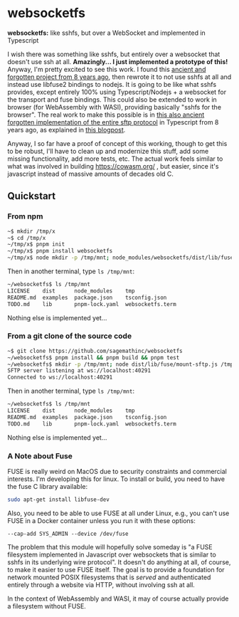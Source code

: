 # websocketfs

**websocketfs:** like sshfs, but over a WebSocket and implemented in Typescript

I wish there was something like sshfs, but entirely over a websocket that doesn't use ssh at all. **Amazingly... I just implemented a prototype of this!** Anyway, I'm pretty excited to see this work. I found this [ancient and forgotten project from 8 years ago](https://github.com/lukaaash/vfs/tree/master), then rewrote it to not use sshfs at all and instead use libfuse2 bindings to nodejs. It is going to be like what sshfs provides, except entirely 100% using Typescript/Nodejs \+ a websocket for the transport and fuse bindings. This could also be extended to work in browser \(for WebAssembly with WASI\), providing basically "sshfs for the browser". The real work to make this possible is in [this also ancient forgotten implementation of the entire sftp protocol](https://github.com/lukaaash/sftp-ws) in Typescript from 8 years ago, as explained in [this blogpost](https://lukas.pokorny.eu/sftp-over-websockets/).

Anyway, I so far have a proof of concept of this working, though to get this to be robust, I'll have to clean up and modernize this stuff, add some missing functionality, add more tests, etc. The actual work feels similar to what was involved in building https://cowasm.org/ , but easier, since it's javascript instead of massive amounts of decades old C.

## Quickstart

### From npm

```sh
~$ mkdir /tmp/x
~$ cd /tmp/x
~/tmp/x$ pnpm init
~/tmp/x$ pnpm install websocketfs
~/tmp/x$ node mkdir -p /tmp/mnt; node_modules/websocketfs/dist/lib/fuse/mount-sftp.js /tmp/mnt
```

Then in another terminal, type `ls /tmp/mnt`:

```sh
~/websocketfs$ ls /tmp/mnt
LICENSE    dist      node_modules    tmp
README.md  examples  package.json    tsconfig.json
TODO.md    lib       pnpm-lock.yaml  websocketfs.term
```

Nothing else is implemented yet...

### From a git clone of the source code

```sh
~$ git clone https://github.com/sagemathinc/websocketfs
~/websocketfs$ pnpm install && pnpm build && pnpm test
~/websocketfs$ mkdir -p /tmp/mnt; node dist/lib/fuse/mount-sftp.js /tmp/mnt
SFTP server listening at ws://localhost:40291
Connected to ws://localhost:40291
```

Then in another terminal, type `ls /tmp/mnt`:

```sh
~/websocketfs$ ls /tmp/mnt
LICENSE    dist      node_modules    tmp
README.md  examples  package.json    tsconfig.json
TODO.md    lib       pnpm-lock.yaml  websocketfs.term
```

Nothing else is implemented yet...

### A Note about Fuse

FUSE is really weird on MacOS due to security constraints and commercial interests.
I'm developing this for linux. To install or build, you need to have the fuse C library
available:

```sh
sudo apt-get install libfuse-dev
```

Also, you need to be able to use FUSE at all under Linux, e.g., you can't
use FUSE in a Docker container unless you run it with these options:

```
--cap-add SYS_ADMIN --device /dev/fuse
```

The problem that this module will hopefully solve someday is "a FUSE filesystem
implemented in Javascript over websockets that is similar to sshfs in its
underlying wire protocol". It doesn't do anything at all, of course, to make
it easier to use FUSE itself. The goal is to provide a foundation for network mounted
POSIX filesystems that is _served_ and authenticated entirely through a website via HTTP,
without involving ssh at all.

In the context of WebAssembly and WASI, it may of course actually provide a filesystem
without FUSE.
